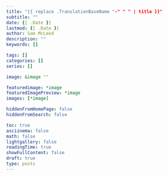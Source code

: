 ```yaml
---
title: "{{ replace .TranslationBaseName "-" " " | title }}"
subtitle: ""
date: {{ .Date }}
lastmod: {{ .Date }}
author: Sam McLeod
description: ""
keywords: []

tags: []
categories: []
series: []

image: &image ""

featuredimage: *image
featuredImagePreview: *image
images: [*image]

hiddenFromHomePage: false
hiddenFromSearch: false

toc: true
asciinema: false
math: false
lightgallery: false
readingTime: true
showFullContent: false
draft: true
type: posts
---
```


<!-- markdownlint-disable MD025 -->
